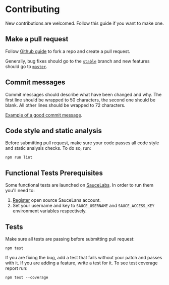 # Contributing

New contributions are welcomed. Follow this guide if you want to make one.

## Make a pull request

Follow [Github guide](https://help.github.com/articles/creating-a-pull-request) to fork a repo
and create a pull request.

Generally, bug fixes should go to the [`stable`](https://github.com/gemini-testing/gemini/tree/stable) branch
and new features should go to [`master`](https://github.com/gemini-testing/gemini/tree/master).

## Commit messages

Commit messages should describe what have been changed and why. The first line should be wrapped
to 50 characters, the second one should be blank. All other lines should be wrapped to 72 characters.

[Example of a good commit message](https://github.com/gemini-testing/gemini/commit/1096ee26d79be6e580e90146dbe161fb5a662d80).

## Code style and static analysis

Before submitting pull request, make sure your code passes all code style and static analysis checks.
To do so, run:

```
npm run lint
```

## Functional Tests Prerequisites

Some functional tests are launched on [SauceLabs](https://saucelabs.com).
In order to run them you'll need to:

1. [Register](https://saucelabs.com/opensauce/) open source SauceLans account.
2. Set your username and key to `SAUCE_USERNAME` and `SAUCE_ACCESS_KEY` environment 
   variables respectively.

## Tests

Make sure all tests are passing before submitting pull request:

```
npm test
```

If you are fixing the bug, add a test that fails without your patch and passes with it. If you are
adding a feature, write a test for it. To see test coverage report run:

```
npm test --coverage
```
